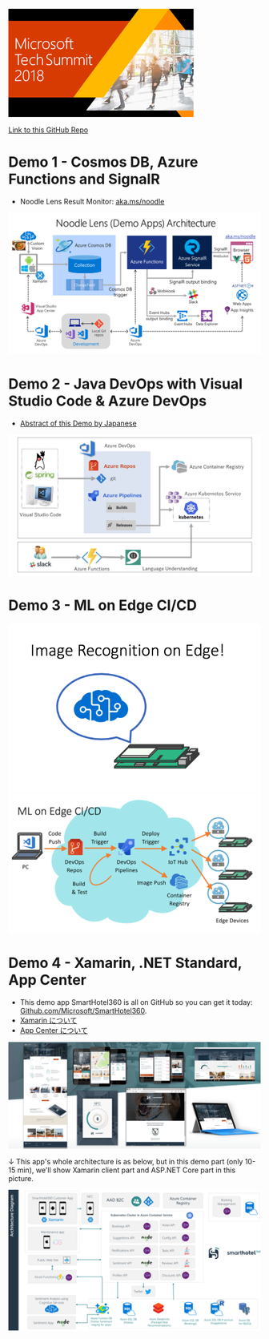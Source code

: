 ![Tech Summit 2018 banner](images/corporate_img_05.jpg)

[Link to this GitHub Repo](http://github.com/drewby/ts18dev)

# Demo 1 - Cosmos DB, Azure Functions and SignalR

* Noodle Lens Result Monitor: [aka.ms/noodle](https://aka.ms/noodle)

![Noodle Lens Architecuture](images/Demo1Arch.png)

# Demo 2 - Java DevOps with Visual Studio Code & Azure DevOps

* [Abstract of this Demo by Japanese](./demo2/demo2.md)

![demo2arch](images/Demo2Arch.jpg)

# Demo 3 - ML on Edge CI/CD
![demo3arch](images/Demo3-title.png)
![demo3arch](images/Demo3Arch.png)

# Demo 4 - Xamarin, .NET Standard, App Center

* This demo app SmartHotel360 is all on GitHub so you can get it today: [Github.com/Microsoft/SmartHotel360](https://github.com/Microsoft/SmartHotel360).
* [Xamarin について](https://docs.microsoft.com/ja-jp/xamarin/)
* [App Center について](https://azure.microsoft.com/ja-jp/services/app-center/)

![app](images/SmartHotel360_ReferenceApps.png)

↓ This app's whole architecture is as below, but in this demo part (only 10-15 min), we'll show Xamarin client part and ASP.NET Core part in this picture.

![demo4arch](images/Demo4Arch.png)
